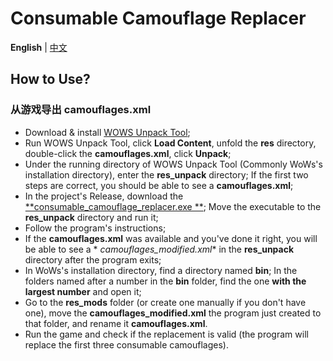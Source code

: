 # Consumable Camouflage Replacer

**English** | [中文](README.md)

## How to Use?

### 从游戏导出 camouflages.xml

- Download &
  install [WOWS Unpack Tool](https://forum.worldofwarships.eu/topic/113847-all-wows-unpack-tool-unpack-game-client-resources/);
- Run WOWS Unpack Tool, click **Load Content**, unfold the **res** directory, double-click the **camouflages.xml**,
  click **Unpack**;
- Under the running directory of WOWS Unpack Tool (Commonly WoWs\'s installation directory), enter the **res_unpack**
  directory; If the first two steps are correct, you should be able to see a **camouflages.xml**;
- In the project\'s Release, download the [**consumable_camouflage_replacer.exe
  **](https://github.com/MikhailTapio/ConsumableCamouflageReplacer/releases/download/1.0.0/consumable_camouflage_replacer.exe);
  Move the executable to the **res_unpack** directory and run it;
- Follow the program\'s instructions;
- If the **camouflages.xml** was available and you\'ve done it right, you will be able to see a *
  *camouflages_modified.xml** in the **res_unpack** directory after the program exits;
- In WoWs\'s installation directory, find a directory named **bin**; In the folders named after a number in the **bin**
  folder, find the one **with the largest number** and open it;
- Go to the **res_mods** folder (or create one manually if you don't have one), move the **camouflages_modified.xml**
  the program just created to that folder, and rename it **camouflages.xml**.
- Run the game and check if the replacement is valid (the program will replace the first three consumable camouflages).